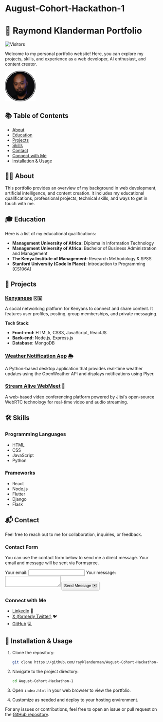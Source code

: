 # **August-Cohort-Hackathon-1**
# 🌟 Raymond Klanderman Portfolio
![Visitors](https://api.visitorbadge.io/api/visitors?path=rayklanderman%20%2F%20August-Cohort-Hackathon-1&labelColor=%2337d67a&countColor=%23263759)

Welcome to my personal portfolio website! Here, you can explore my projects, skills, and experience as a web developer, AI enthusiast, and content creator.

<img src="cvimg.png" alt="Raymond Klanderman" style="width: 100px; height: 100px;" />

## 📚 Table of Contents

- [About](#about)
- [Education](#education)
- [Projects](#projects)
- [Skills](#skills)
- [Contact](#contact)
- [Connect with Me](#connect-with-me)
- [Installation & Usage](#installation--usage)

## 🧑‍💻 About

This portfolio provides an overview of my background in web development, artificial intelligence, and content creation. It includes my educational qualifications, professional projects, technical skills, and ways to get in touch with me.

## 🎓 Education

Here is a list of my educational qualifications:

- **Management University of Africa:** Diploma in Information Technology
- **Management University of Africa:** Bachelor of Business Administration and Management
- **The Kenya Institute of Management:** Research Methodology & SPSS
- **Stanford University (Code In Place):** Introduction to Programming (CS106A)

## 💼 Projects

### [Kenyanese](https://kenyanese.online) 🇰🇪

A social networking platform for Kenyans to connect and share content. It features user profiles, posting, group memberships, and private messaging.

**Tech Stack:**
- **Front-end:** HTML5, CSS3, JavaScript, ReactJS
- **Back-end:** Node.js, Express.js
- **Database:** MongoDB

### [Weather Notification App](https://github.com/rayklanderman/CODE-IN-PLACE-) 🌦️

A Python-based desktop application that provides real-time weather updates using the OpenWeather API and displays notifications using Plyer.

### [Stream Alive WebMeet](https://streamalive.online/webmeet/) 🎥

A web-based video conferencing platform powered by Jitsi’s open-source WebRTC technology for real-time video and audio streaming.

## 🛠️ Skills

### Programming Languages

- HTML
- CSS
- JavaScript
- Python

### Frameworks

- React
- Node.js
- Flutter
- Django
- Flask

## 📬 Contact

Feel free to reach out to me for collaboration, inquiries, or feedback.

### Contact Form

You can use the contact form below to send me a direct message. Your email and message will be sent via Formspree.

<form action="https://formspree.io/f/xovaznqd" method="POST">
  <label>
    Your email:
    <input type="email" name="email" required>
  </label>
  <label>
    Your message:
    <textarea name="message" required></textarea>
  </label>
  <button type="submit">Send Message ✉️</button>
</form>

### Connect with Me

- [LinkedIn](https://www.linkedin.com/in/raymondklanderman/) 🔗
- [X (formerly Twitter)](https://x.com/rayklanderman) 🐦
- [GitHub](https://github.com/rayklanderman) 💻

## 🚀 Installation & Usage

1. Clone the repository:
   ```bash
   git clone https://github.com/rayklanderman/August-Cohort-Hackathon-1.git
   ```

2. Navigate to the project directory:
   ```bash
   cd August-Cohort-Hackathon-1
   ```

3. Open `index.html` in your web browser to view the portfolio.

4. Customize as needed and deploy to your hosting environment.

For any issues or contributions, feel free to open an issue or pull request on the [GitHub repository](https://github.com/rayklanderman/portfolio).
